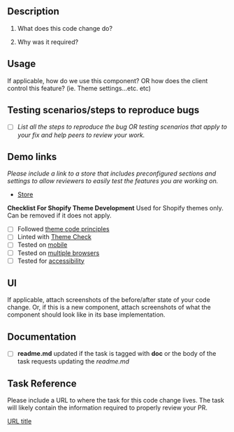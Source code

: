 ## Description

1. What does this code change do? 

2. Why was it required?

## Usage

If applicable, how do we use this component? OR how does the client control this feature? (ie. Theme settings...etc. etc)

## Testing scenarios/steps to reproduce bugs
- [ ] _List all the steps to reproduce the bug OR testing scenarios that apply to your fix and help peers to review your work._

## Demo links
_Please include a link to a store that includes preconfigured sections and settings to allow reviewers to easily test the features you are working on._

- [Store](url)

**Checklist For Shopify Theme Development** 
Used for Shopify themes only. Can be removed if it does not apply.
- [ ] Followed [theme code principles](https://github.com/Shopify/dawn/blob/main/.github/CONTRIBUTING.md#theme-code-principles)
- [ ] Linted with [Theme Check](https://github.com/Shopify/theme-check)
- [ ] Tested on [mobile](https://shopify.dev/themes/store/requirements#mobile-browser-requirements)
- [ ] Tested on [multiple browsers](https://shopify.dev/themes/store/requirements#desktop-browser-requirements)
- [ ] Tested for [accessibility](https://shopify.dev/themes/best-practices/accessibility)

## UI

If applicable, attach screenshots of the before/after state of your code change. Or, if this is a new component, attach screenshots of what the component should look like in its base implementation.

## Documentation

- [ ] **readme.md** updated if the task is tagged with **doc** or the body of the task requests updating the _readme.md_

## Task Reference

Please include a URL to where the task for this code change lives. The task will likely contain the information required to properly review your PR.

[URL title](URL)
